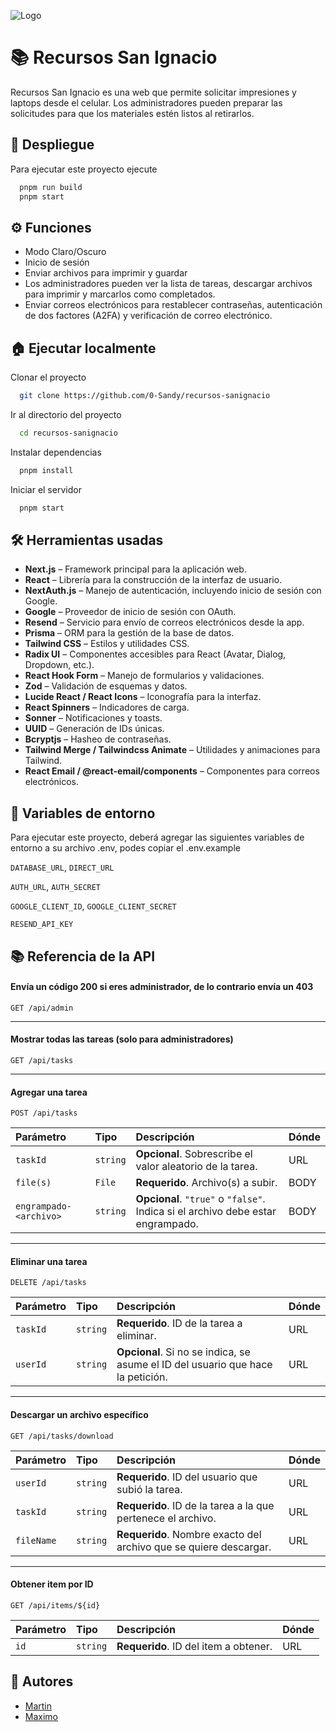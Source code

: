 
![Logo](https://dev-to-uploads.s3.amazonaws.com/uploads/articles/th5xamgrr6se0x5ro4g6.png)


# 📚 Recursos San Ignacio

Recursos San Ignacio es una web que permite solicitar impresiones y laptops desde el celular. Los administradores pueden preparar las solicitudes para que los materiales estén listos al retirarlos.
## 🚀 Despliegue

Para ejecutar este proyecto ejecute

```bash
  pnpm run build
  pnpm start
```
## ⚙️ Funciones

- Modo Claro/Oscuro
- Inicio de sesión
- Enviar archivos para imprimir y guardar
- Los administradores pueden ver la lista de tareas, descargar archivos para imprimir y marcarlos como completados.
- Enviar correos electrónicos para restablecer contraseñas, autenticación de dos factores (A2FA) y verificación de correo electrónico.
## 🏠 Ejecutar localmente

Clonar el proyecto

```bash
  git clone https://github.com/0-Sandy/recursos-sanignacio
```

Ir al directorio del proyecto

```bash
  cd recursos-sanignacio
```

Instalar dependencias

```bash
  pnpm install
```

Iniciar el servidor

```bash
  pnpm start
```


## 🛠️ Herramientas usadas

- **Next.js** – Framework principal para la aplicación web.
- **React** – Librería para la construcción de la interfaz de usuario.
- **NextAuth.js** – Manejo de autenticación, incluyendo inicio de sesión con Google.
- **Google** – Proveedor de inicio de sesión con OAuth.
- **Resend** – Servicio para envío de correos electrónicos desde la app.
- **Prisma** – ORM para la gestión de la base de datos.
- **Tailwind CSS** – Estilos y utilidades CSS.
- **Radix UI** – Componentes accesibles para React (Avatar, Dialog, Dropdown, etc.).
- **React Hook Form** – Manejo de formularios y validaciones.
- **Zod** – Validación de esquemas y datos.
- **Lucide React / React Icons** – Iconografía para la interfaz.
- **React Spinners** – Indicadores de carga.
- **Sonner** – Notificaciones y toasts.
- **UUID** – Generación de IDs únicas.
- **Bcryptjs** – Hasheo de contraseñas.
- **Tailwind Merge / Tailwindcss Animate** – Utilidades y animaciones para Tailwind.
- **React Email / @react-email/components** – Componentes para correos electrónicos.

## 🔑 Variables de entorno

Para ejecutar este proyecto, deberá agregar las siguientes variables de entorno a su archivo .env, podes copiar el .env.example

`DATABASE_URL`, `DIRECT_URL`

`AUTH_URL`, `AUTH_SECRET`

`GOOGLE_CLIENT_ID`, `GOOGLE_CLIENT_SECRET`

`RESEND_API_KEY`
## 📚 Referencia de la API

#### Envía un código 200 si eres administrador, de lo contrario envía un 403

```http
GET /api/admin
```

---

#### Mostrar todas las tareas (solo para administradores)

```http
GET /api/tasks
```

---

#### Agregar una tarea

```http
POST /api/tasks
```

| Parámetro | Tipo | Descripción | Dónde |
| :-------- | :--- | :---------- | :---- |
| `taskId` | `string` | **Opcional**. Sobrescribe el valor aleatorio de la tarea. | URL |
| `file(s)` | `File` | **Requerido**. Archivo(s) a subir. | BODY |
| `engrampado-<archivo>` | `string` | **Opcional**. `"true"` o `"false"`. Indica si el archivo debe estar engrampado. | BODY |

---

#### Eliminar una tarea

```http
DELETE /api/tasks
```

| Parámetro | Tipo | Descripción | Dónde |
| :-------- | :--- | :---------- | :---- |
| `taskId` | `string` | **Requerido**. ID de la tarea a eliminar. | URL |
| `userId` | `string` | **Opcional**. Si no se indica, se asume el ID del usuario que hace la petición. | URL |

---

#### Descargar un archivo específico

```http
GET /api/tasks/download
```

| Parámetro | Tipo | Descripción | Dónde |
| :-------- | :--- | :---------- | :---- |
| `userId` | `string` | **Requerido**. ID del usuario que subió la tarea. | URL |
| `taskId` | `string` | **Requerido**. ID de la tarea a la que pertenece el archivo. | URL |
| `fileName` | `string` | **Requerido**. Nombre exacto del archivo que se quiere descargar. | URL |

---

#### Obtener item por ID

```http
GET /api/items/${id}
```

| Parámetro | Tipo | Descripción | Dónde |
| :-------- | :--- | :---------- | :---- |
| `id` | `string` | **Requerido**. ID del item a obtener. | URL |

## 👥 Autores

- [Martin](https://www.github.com/0-Sandy)
- [Maximo](https://www.github.com/)

